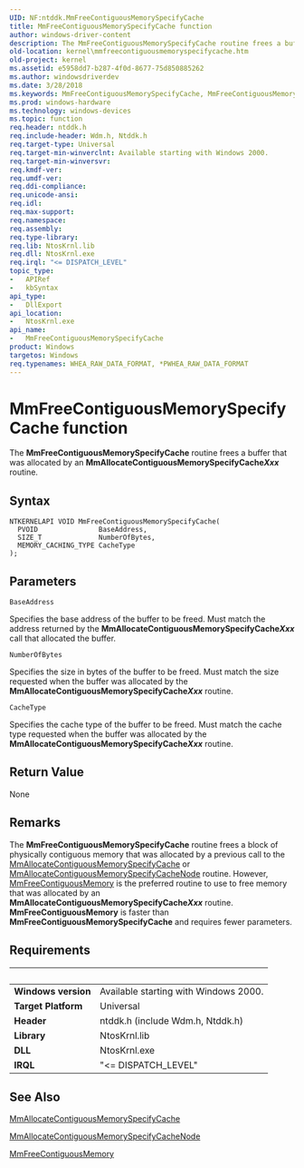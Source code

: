 ```yaml
---
UID: NF:ntddk.MmFreeContiguousMemorySpecifyCache
title: MmFreeContiguousMemorySpecifyCache function
author: windows-driver-content
description: The MmFreeContiguousMemorySpecifyCache routine frees a buffer that was allocated by an MmAllocateContiguousMemorySpecifyCacheXxx routine.
old-location: kernel\mmfreecontiguousmemoryspecifycache.htm
old-project: kernel
ms.assetid: e5958dd7-b287-4f0d-8677-75d850885262
ms.author: windowsdriverdev
ms.date: 3/28/2018
ms.keywords: MmFreeContiguousMemorySpecifyCache, MmFreeContiguousMemorySpecifyCache routine [Kernel-Mode Driver Architecture], k106_256e3525-d48d-4045-872c-2e2fd6302525.xml, kernel.mmfreecontiguousmemoryspecifycache, wdm/MmFreeContiguousMemorySpecifyCache
ms.prod: windows-hardware
ms.technology: windows-devices
ms.topic: function
req.header: ntddk.h
req.include-header: Wdm.h, Ntddk.h
req.target-type: Universal
req.target-min-winverclnt: Available starting with Windows 2000.
req.target-min-winversvr: 
req.kmdf-ver: 
req.umdf-ver: 
req.ddi-compliance: 
req.unicode-ansi: 
req.idl: 
req.max-support: 
req.namespace: 
req.assembly: 
req.type-library: 
req.lib: NtosKrnl.lib
req.dll: NtosKrnl.exe
req.irql: "<= DISPATCH_LEVEL"
topic_type:
-	APIRef
-	kbSyntax
api_type:
-	DllExport
api_location:
-	NtosKrnl.exe
api_name:
-	MmFreeContiguousMemorySpecifyCache
product: Windows
targetos: Windows
req.typenames: WHEA_RAW_DATA_FORMAT, *PWHEA_RAW_DATA_FORMAT
---
```



# MmFreeContiguousMemorySpecifyCache function
The <b>MmFreeContiguousMemorySpecifyCache</b> routine frees a buffer that was allocated by an <b>MmAllocateContiguousMemorySpecifyCache<i>Xxx</i></b> routine.

## Syntax

```
NTKERNELAPI VOID MmFreeContiguousMemorySpecifyCache(
  PVOID               BaseAddress,
  SIZE_T              NumberOfBytes,
  MEMORY_CACHING_TYPE CacheType
);
```

## Parameters

`BaseAddress`

Specifies the base address of the buffer to be freed. Must match the address returned by the <b>MmAllocateContiguousMemorySpecifyCache<i>Xxx</i></b> call that allocated the buffer.

`NumberOfBytes`

Specifies the size in bytes of the buffer to be freed. Must match the size requested when the buffer was allocated by the <b>MmAllocateContiguousMemorySpecifyCache<i>Xxx</i></b> routine.

`CacheType`

Specifies the cache type of the buffer to be freed. Must match the cache type requested when the buffer was allocated by the <b>MmAllocateContiguousMemorySpecifyCache<i>Xxx</i></b> routine.


## Return Value

None

## Remarks

The <b>MmFreeContiguousMemorySpecifyCache</b> routine frees a block of physically contiguous memory that was allocated by a previous call to the <a href="https://msdn.microsoft.com/library/windows/hardware/ff554464">MmAllocateContiguousMemorySpecifyCache</a> or <a href="https://msdn.microsoft.com/library/windows/hardware/ff554469">MmAllocateContiguousMemorySpecifyCacheNode</a> routine. However, <a href="https://msdn.microsoft.com/library/windows/hardware/ff554503">MmFreeContiguousMemory</a> is the preferred routine to use to free memory that was allocated by an <b>MmAllocateContiguousMemorySpecifyCache<i>Xxx</i></b> routine. <b>MmFreeContiguousMemory</b> is faster than <b>MmFreeContiguousMemorySpecifyCache</b> and requires fewer parameters.

## Requirements
| &nbsp; | &nbsp; |
| ---- |:---- |
| **Windows version** | Available starting with Windows 2000.  |
| **Target Platform** | Universal |
| **Header** | ntddk.h (include Wdm.h, Ntddk.h) |
| **Library** | NtosKrnl.lib |
| **DLL** | NtosKrnl.exe |
| **IRQL** | "<= DISPATCH_LEVEL" |

## See Also

<a href="https://msdn.microsoft.com/library/windows/hardware/ff554464">MmAllocateContiguousMemorySpecifyCache</a>



<a href="https://msdn.microsoft.com/library/windows/hardware/ff554469">MmAllocateContiguousMemorySpecifyCacheNode</a>



<a href="https://msdn.microsoft.com/library/windows/hardware/ff554503">MmFreeContiguousMemory</a>